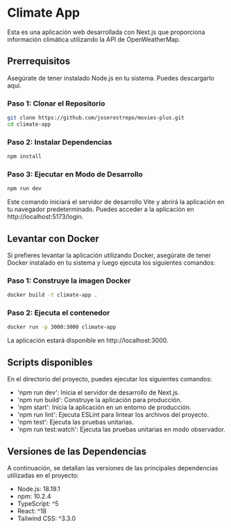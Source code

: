 # Climate App

Esta es una aplicación web desarrollada con Next.js que proporciona información climática utilizando la API de OpenWeatherMap.

## Prerrequisitos

Asegúrate de tener instalado Node.js en tu sistema. Puedes descargarlo aquí.

### Paso 1: Clonar el Repositorio

```bash
git clone https://github.com/joserestrepo/movies-plus.git
cd climate-app
```

### Paso 2: Instalar Dependencias

```bash
npm install
```

### Paso 3: Ejecutar en Modo de Desarrollo

```bash
npm run dev
```

Este comando iniciará el servidor de desarrollo Vite y abrirá la aplicación en tu navegador predeterminado. Puedes acceder a la aplicación en http://localhost:5173/login.

## Levantar con Docker

Si prefieres levantar la aplicación utilizando Docker, asegúrate de tener Docker instalado en tu sistema y luego ejecuta los siguientes comandos:

### Paso 1: Construye la imagen Docker

```bash
docker build -t climate-app .
```

### Paso 2: Ejecuta el contenedor

```bash
docker run -p 3000:3000 climate-app
```

La aplicación estará disponible en http://localhost:3000.

## Scripts disponibles

En el directorio del proyecto, puedes ejecutar los siguientes comandos:

- 'npm run dev': Inicia el servidor de desarrollo de Next.js.
- 'npm run build': Construye la aplicación para producción.
- 'npm start': Inicia la aplicación en un entorno de producción.
- 'npm run lint': Ejecuta ESLint para lintear los archivos del proyecto.
- 'npm test': Ejecuta las pruebas unitarias.
- 'npm run test:watch': Ejecuta las pruebas unitarias en modo observador.

## Versiones de las Dependencias

A continuación, se detallan las versiones de las principales dependencias utilizadas en el proyecto:

- Node.js: 18.19.1
- npm: 10.2.4
- TypeScript: ^5
- React: ^18
- Tailwind CSS: ^3.3.0
